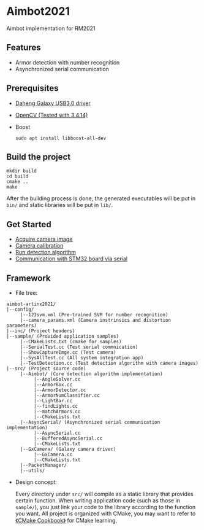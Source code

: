# Aimbot2021

Aimbot implementation for RM2021

## Features

* Armor detection with number recognition
* Asynchronized serial communication

## Prerequisites

* [Daheng Galaxy USB3.0 driver](./docs/cam_driver_install.md)

* [OpenCV (Tested with 3.4.14)](https://docs.opencv.org/3.4.14/d7/d9f/tutorial_linux_install.html)

* Boost

  ```shell
  sudo apt install libboost-all-dev
  ```

## Build the project

```shell
mkdir build
cd build
cmake ..
make
```

After the building process is done, the generated executables will be put in `bin/` and static libraries will be put in `lib/`.

## Get Started

* [Acquire camera image](./docs/acquire_cam_image.md)
* [Camera calibration](./docs/camera_calibration.md)
* [Run detection algorithm](./docs/run_detection_algorithm.md)
* [Communication with STM32 board via serial](./docs/serial_communication.md)

## Framework

* File tree:

```text
aimbot-artinx2021/
|--config/
     |--123svm.xml (Pre-trained SVM for number recognition)
     |--camera_params.xml (Camera instrinsics and distortion parameters)
|--inc/ (Project headers)
|--sample/ (Provided application samples)
     |--CMakeLists.txt (cmake for samples)
     |--SerialTest.cc (Test serial commnication)
     |--ShowCaptureImge.cc (Test camera)
     |--SysAllTest.cc (All system integration app)
     |--TestDetection.cc (Test detection algorithm with camera images)
|--src/ (Project source code)
     |--Aimbot/ (Core detection algorithm implementation)
          |--AngleSolver.cc
          |--ArmorBox.cc
          |--ArmorDetector.cc
          |--ArmorNumClassifier.cc
          |--LightBar.cc
          |--findLights.cc
          |--matchArmors.cc
          |--CMakeLists.txt
     |--AsyncSerial/ (Asynchronized serial communication implementation)
          |--AsyncSerial.cc
          |--BufferedAsyncSerial.cc
          |--CMakeLists.txt
     |--GxCamera/ (Galaxy camera driver)
          |--GxCamera.cc
          |--CMakeLists.txt
     |--PacketManager/
     |--utils/
```

* Design concept:

  Every directory under `src/` will compile as a static library that provides certain function. When writing application code (such as those in `sample/`), you just link your code to the library according to the function you want. All project is organized with CMake, you may want to refer to [《CMake Cookbook》](https://github.com/xiaoweiChen/CMake-Cookbook/releases/download/0.2/CMake-CookBook.pdf) for CMake learning.

